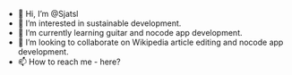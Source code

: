 - 👋 Hi, I’m @Sjatsl
- 👀 I’m interested in sustainable development. 
- 🌱 I’m currently learning guitar and nocode app development. 
- 💞️ I’m looking to collaborate on Wikipedia article editing and nocode app development. 
- 📫 How to reach me - here? 

<!---
Sjatsl/Sjatsl is a ✨ special ✨ repository because its `README.md` (this file) appears on your GitHub profile.
You can click the Preview link to take a look at your changes.
--->
